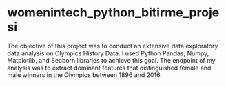# womenintech_python_bitirme_projesi

The objective of this project was to conduct an extensive data exploratory data analysis on Olympics History Data. I used Python Pandas, Numpy, Matplotlib, and Seaborn libraries to achieve this goal. The endpoint of my analysis was to extract dominant features that distinguished female and male winners in the Olympics between 1896 and 2016.


